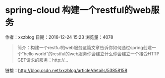 # spring-cloud 构建一个restful的web服务
作者：xxzblog
日期：2016-12-24 15:23
浏览量：4078
> 简介：构建一个restful的web服务这篇文章告诉你如何通过spring创建一个”hello world”的restful的web服务你会建立什么你会建立一个接受HTTP GET请求的服务：http://...

 链接：http://blog.csdn.net/xxzblog/article/details/53858158
